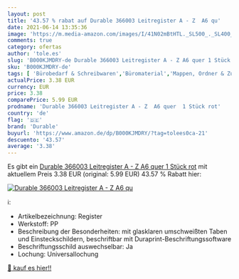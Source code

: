 ```yaml
---
layout: post
title: '43.57 % rabat auf Durable 366003 Leitregister A - Z  A6 qu'
date: 2021-06-14 13:35:36
image: 'https://m.media-amazon.com/images/I/41N02mBtHTL._SL500_._SL400_.jpg'
comments: true
category: ofertas
author: 'tole.es'
slug: 'B000KJMDRY-de Durable 366003 Leitregister A - Z A6 quer 1 Stück rot'
sku: 'B000KJMDRY-de'
tags: [ 'Bürobedarf & Schreibwaren','Büromaterial','Mappen, Ordner & Zubehör','Ordner-Register','Ordnerzubehör','Ringbücher & Zubehör','Trennblätter','durable', ]
actualPrice: 3.38 EUR
currency: EUR
price: 3.38
comparePrice: 5.99 EUR
prodname: 'Durable 366003 Leitregister A - Z  A6 quer  1 Stück rot'
country: 'de'
flag: '🇩🇪'
brand: 'Durable'
buyurl: 'https://www.amazon.de/dp/B000KJMDRY/?tag=tolees0ca-21'
descuento: '43.57'
average: '3.38'
---
```


Es gibt ein [Durable 366003 Leitregister A - Z  A6 quer  1 Stück rot](https://www.amazon.de/dp/B000KJMDRY/?tag=tolees0ca-21) mit aktuellem Preis 3.38 EUR (original: 5.99 EUR) 43.57 % Rabatt hier:

[![Durable 366003 Leitregister A - Z  A6 qu](https://m.media-amazon.com/images/I/41N02mBtHTL._SL500_._SL400_.jpg)](https://www.amazon.de/dp/B000KJMDRY/?tag=tolees0ca-21)

ℹ️:

- Artikelbezeichnung: Register
- Werkstoff: PP
- Beschreibung der Besonderheiten: mit glasklaren umschweißten Taben und Einsteckschildern, beschriftbar mit Duraprint-Beschriftungssoftware
- Beschriftungsschild auswechselbar: Ja
- Lochung: Universallochung

[🛒 kauf es hier!!](https://www.amazon.de/dp/B000KJMDRY/?tag=tolees0ca-21)
